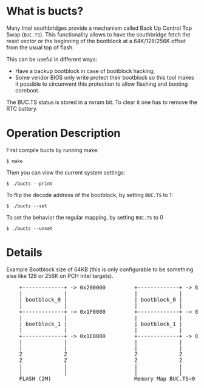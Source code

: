 # What is bucts?
Many Intel southbridges provide a mechanism called Back Up Control Top Swap (`BUC.TS`).
This functionality allows to have the southbridge fetch the reset vector or
the beginning of the bootblock at a 64K/128/256K offset from the usual top of flash.

This can be useful in different ways:
- Have a backup bootblock in case of bootblock hacking;
- Some vendor BIOS only write protect their bootblock so this tool makes it
  possible to circumvent this protection to allow flashing and booting coreboot.

The BUC.TS status is stored in a nvram bit. To clear it one has to remove the RTC battery.

# Operation Description
First compile bucts by running make:

	$ make

Then you can view the current system settings:

	$ ./bucts --print

To flip the decode address of the bootblock, by setting `BUC.TS` to 1:

	$ ./bucts --set

To set the behavior the regular mapping, by setting `BUC.TS` to 0

	$ ./bucts --unset


# Details
Example Bootblock size of 64KB (this is only configurable to be something else
like 128 or 256K on PCH Intel targets).

<pre>
    +-------------+ -> 0x200000         +-------------+ -> 0xFFFFFFFF       +-------------+ -> 0xFFFFFFFF
    |             |                     |             |                     |             |
    | bootblock_0 |                     | bootblock_0 |                     | bootblock_1 |
    |             |                     |             |                     |             |
    +-------------+ -> 0x1F0000         +-------------+ -> 0xFFFF0000       +-------------+ -> 0xFFFF0000
    |             |                     |             |                     |             |
    | bootblock_1 |                     | bootblock_1 |                     | bootblock_0 |
    |             |                     |             |                     |             |
    +-------------+ -> 0x1E0000         +-------------+ -> 0xFFFE0000       +-------------+ -> 0xFFFE0000
    |             |                     |             |                     |             |
    |             |                     |             |                     |             |
    Z             Z                     Z             Z                     Z             Z
    Z             Z                     Z             Z                     Z             Z
    |             |                     |             |                     |             |
    |             |                     |             |                     |             |
    FLASH (2M)                          Memory Map BUC.TS=0               Memory Map BUC.TS=1
</pre>

